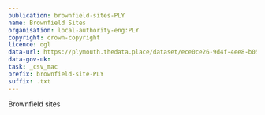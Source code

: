 ```yaml
---
publication: brownfield-sites-PLY
name: Brownfield Sites
organisation: local-authority-eng:PLY
copyright: crown-copyright
licence: ogl
data-url: https://plymouth.thedata.place/dataset/ece0ce26-9d4f-4ee8-b054-783d6097a250/resource/100ea7fc-fef3-41a5-9f1b-552aa613edc4/download/plymouth-brownfield-register.csv
data-gov-uk: 
task: _csv_mac
prefix: brownfield-site-PLY
suffix: .txt
---
```


Brownfield sites

